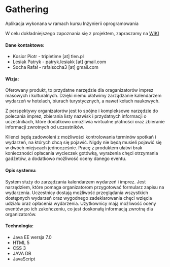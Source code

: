 # Gathering
Aplikacja wykonana w ramach kursu Inżynierii oprogramowania

W celu dokładniejszego zapoznania się z projektem, zapraszamy na [WIKI](https://github.com/PatrykLesiak/Gathering/wiki)

#### Dane kontaktowe:
* Kosior Piotr -  tripletime [at] tlen.pl 
* Lesiak Patryk - patryk.lesiakk [at] gmail.com  
* Socha Rafał -    rafalsocha3 [at] gmail.com 

#### Wizja:

Oferowany produkt, to przydatne narzędzie dla oraganizatorów imprez masowych i kulturalnych.
Dzięki niemu ułatwimy zarządzanie kalendarzem wydarzeń w hotelach, biurach turystycznych, a nawet kołach naukowych.

Z perspektywy organizatorów jest to spójne i kompleksowe narzędzie do polecania imprez, zbierania listy nazwisk i przydatnych informacji o uczestnikach, które dodatkowo umożliwia wirtualne płatności oraz zbieranie informacji zwrotnych od uczestników.

Klienci będą zadowoleni z możliwości kontrolowania terminów spotkań i wydarzeń, na których chcą się pojawić. Nigdy nie będą musieli pojawić się w dwóch miejscach jednocześnie. Pracę z produktem ułatwi brak konieczności opłacania wycieczek gotówką, wyrażenia chęci otrzymania gadżetów, a dodatkowo możliwość oceny danego eventu.

#### Opis systemu:

System służy do zarządzania kalendarzem wydarzeń i imprez. Jest narzędziem, które pomaga organizatorom przygotować formularz zapisu na wydarzenia. Uczestnicy dostają możliwość przeglądania wszystkich dostępnych wydarzeń oraz wygodnego zadeklarowania chęci wzięcia udziału oraz opłacenia wydarzenia. Użytkownicy mają możliwość oceny eventów po ich zakończeniu, co jest doskonałą informacją zwrotną dla organizatorów.

#### Technologia:

* Java EE wersja 7.0
* HTML 5
* CSS 3
* JAVA DB
* JavaScript
